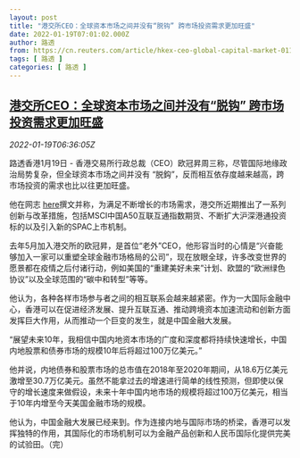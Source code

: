 ```yaml
---
layout: post
title: "港交所CEO：全球资本市场之间并没有“脱钩” 跨市场投资需求更加旺盛"
date: 2022-01-19T07:01:02.000Z
author: 路透
from: https://cn.reuters.com/article/hkex-ceo-global-capital-market-0119-idCNKBS2JT0F5
tags: [ 路透 ]
categories: [ 路透 ]
---
```

<!--1642575662000-->
[港交所CEO：全球资本市场之间并没有“脱钩” 跨市场投资需求更加旺盛](https://cn.reuters.com/article/hkex-ceo-global-capital-market-0119-idCNKBS2JT0F5)
------

<div>
<div><i>2022-01-19T06:36:05Z</i></div><p>路透香港1月19日 - 香港交易所行政总裁（CEO）欧冠昇周三称，尽管国际地缘政治局势复杂，但全球资本市场之间并没有 “脱鈎”，反而相互依存度越来越高，跨市场投资的需求也比以往更加旺盛。</p><p>他在网志 <a href="https://www.hkexgroup.com/media-centre/insight/insight/2022/nicolas-aguzin/the-big-bang-of-finance?sc_lang=zh-HK">here</a>撰文并称，为满足不断增长的市场需求，港交所近期推出了一系列创新与改革措施，包括MSCI中国A50互联互通指数期货、不断扩大沪深港通投资标的以及引入新的SPAC上市机制。</p><p>去年5月加入港交所的欧冠昇，是首位“老外”CEO，他形容当时的心情是“兴奋能够加入一家可以重塑全球金融市场格局的公司”，现在放眼全球，许多改变世界的愿景都在疫情之后付诸行动，例如美国的“重建美好未来”计划、欧盟的“欧洲绿色协议”以及全球范围的“碳中和转型”等等。</p><p>他认为，各种各样市场参与者之间的相互联系会越来越紧密。作为一大国际金融中心，香港可以在促进经济发展、提升互联互通、推动跨境资本加速流动和创新方面发挥巨大作用，从而推动一个巨变的发生，就是中国金融大发展。</p><p>“展望未来10年，我相信中国内地资本市场的广度和深度都将持续快速增长，中国内地股票和债券市场的规模10年后将超过100万亿美元。”</p><p>他并说，内地债券和股票市场的总市值在2018年至2020年期间，从18.6万亿美元激增至30.7万亿美元。虽然不能拿过去的增速进行简单的线性预测，但即使以保守的增长速度来做假设，未来十年中国内地市场的规模将超过100万亿美元，相当于10年内增至今天美国金融市场的规模。</p><p>他认为，中国金融大发展已经来到。作为连接内地与国际市场的桥梁，香港可以发挥独特的作用，其国际化的市场机制可以为金融产品创新和人民币国际化提供完美的试验田。（完）</p>
</div>
